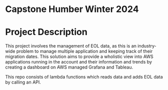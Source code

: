 # Capstone Humber Winter 2024

# Project Description

This project involves the management of EOL data, as this is an industry-wide problem to manage multiple application and keeping track of their migration dates. This solution aims to provide a wholistic view into AWS applications running in the account and their information and trends by creating a dashboard on AWS managed Grafana and Tableau.

This repo consists of lambda functions which reads data and adds EOL data by calling an API.

